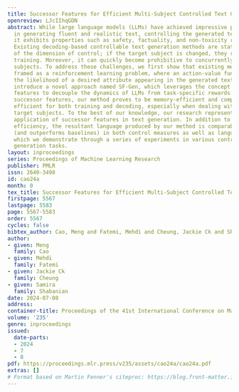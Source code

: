 ```yaml
---
title: Successor Features for Efficient Multi-Subject Controlled Text Generation
openreview: LJcIIhqGDN
abstract: While large language models (LLMs) have achieved impressive performance
  in generating fluent and realistic text, controlling the generated text so that
  it exhibits properties such as safety, factuality, and non-toxicity remains challenging.
  Existing decoding-based controllable text generation methods are static in terms
  of the dimension of control; if the target subject is changed, they require new
  training. Moreover, it can quickly become prohibitive to concurrently control multiple
  subjects. To address these challenges, we first show that existing methods can be
  framed as a reinforcement learning problem, where an action-value function estimates
  the likelihood of a desired attribute appearing in the generated text. Then, we
  introduce a novel approach named SF-Gen, which leverages the concept of successor
  features to decouple the dynamics of LLMs from task-specific rewards. By employing
  successor features, our method proves to be memory-efficient and computationally
  efficient for both training and decoding, especially when dealing with multiple
  target subjects. To the best of our knowledge, our research represents the first
  application of successor features in text generation. In addition to its computational
  efficiency, the resultant language produced by our method is comparable to the SOTA
  (and outperforms baselines) in both control measures as well as language quality,
  which we demonstrate through a series of experiments in various controllable text
  generation tasks.
layout: inproceedings
series: Proceedings of Machine Learning Research
publisher: PMLR
issn: 2640-3498
id: cao24a
month: 0
tex_title: Successor Features for Efficient Multi-Subject Controlled Text Generation
firstpage: 5567
lastpage: 5583
page: 5567-5583
order: 5567
cycles: false
bibtex_author: Cao, Meng and Fatemi, Mehdi and Cheung, Jackie Ck and Shabanian, Samira
author:
- given: Meng
  family: Cao
- given: Mehdi
  family: Fatemi
- given: Jackie Ck
  family: Cheung
- given: Samira
  family: Shabanian
date: 2024-07-08
address:
container-title: Proceedings of the 41st International Conference on Machine Learning
volume: '235'
genre: inproceedings
issued:
  date-parts:
  - 2024
  - 7
  - 8
pdf: https://proceedings.mlr.press/v235/assets/cao24a/cao24a.pdf
extras: []
# Format based on Martin Fenner's citeproc: https://blog.front-matter.io/posts/citeproc-yaml-for-bibliographies/
---
```

